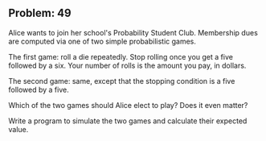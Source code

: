 Problem: 49
---
Alice wants to join her school's Probability Student Club.
Membership dues are computed via one of two simple probabilistic games.

The first game: roll a die repeatedly.
Stop rolling once you get a five followed by a six.
Your number of rolls is the amount you pay, in dollars.

The second game: same,
except that the stopping condition is a five followed by a five.

Which of the two games should Alice elect to play?
Does it even matter?

Write a program to simulate the two games and calculate their expected value.
